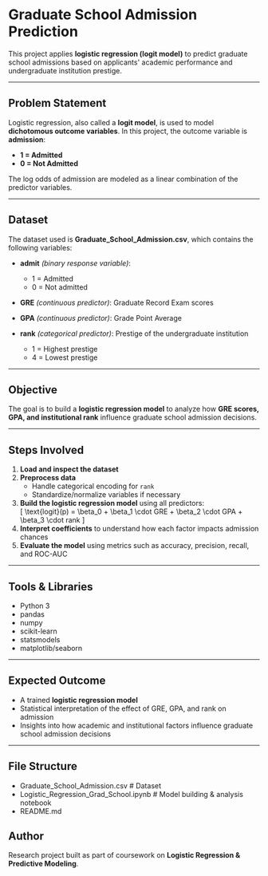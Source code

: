 # Graduate School Admission Prediction  

This project applies **logistic regression (logit model)** to predict graduate school admissions based on applicants' academic performance and undergraduate institution prestige.  

---

## Problem Statement  
Logistic regression, also called a **logit model**, is used to model **dichotomous outcome variables**. In this project, the outcome variable is **admission**:  

- **1 = Admitted**  
- **0 = Not Admitted**  

The log odds of admission are modeled as a linear combination of the predictor variables.  

---

## Dataset  
The dataset used is **Graduate_School_Admission.csv**, which contains the following variables:  

- **admit** *(binary response variable)*:  
  - 1 = Admitted  
  - 0 = Not admitted  

- **GRE** *(continuous predictor)*: Graduate Record Exam scores  

- **GPA** *(continuous predictor)*: Grade Point Average  

- **rank** *(categorical predictor)*: Prestige of the undergraduate institution  
  - 1 = Highest prestige  
  - 4 = Lowest prestige  

---

## Objective  
The goal is to build a **logistic regression model** to analyze how **GRE scores, GPA, and institutional rank** influence graduate school admission decisions.  

---

## Steps Involved  
1. **Load and inspect the dataset**  
2. **Preprocess data**  
   - Handle categorical encoding for `rank`  
   - Standardize/normalize variables if necessary  
3. **Build the logistic regression model** using all predictors:  
   \[
   \text{logit}(p) = \beta_0 + \beta_1 \cdot GRE + \beta_2 \cdot GPA + \beta_3 \cdot rank
   \]  
4. **Interpret coefficients** to understand how each factor impacts admission chances  
5. **Evaluate the model** using metrics such as accuracy, precision, recall, and ROC-AUC  

---

## Tools & Libraries  
- Python 3  
- pandas  
- numpy  
- scikit-learn  
- statsmodels  
- matplotlib/seaborn

---

## Expected Outcome  
- A trained **logistic regression model**  
- Statistical interpretation of the effect of GRE, GPA, and rank on admission  
- Insights into how academic and institutional factors influence graduate school admission decisions  

---

## File Structure  
- Graduate_School_Admission.csv # Dataset
- Logistic_Regression_Grad_School.ipynb # Model building & analysis notebook
- README.md

## Author  
Research project built as part of coursework on **Logistic Regression & Predictive Modeling**.  
